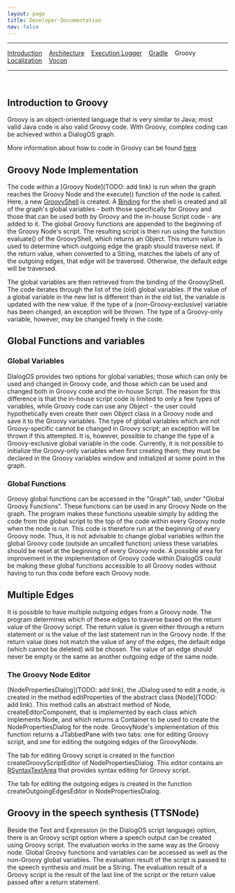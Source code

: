 ```yaml
---
layout: page
title: Developer-Documentation
nav: false
---
```


---
[Introduction](/developerdocumentation.html) &nbsp;&nbsp; [Architecture](architecture.html) &nbsp;&nbsp; [Execution Logger](executionlogger.html) &nbsp;&nbsp; [Gradle](gradle.html) &nbsp;&nbsp; Groovy &nbsp;&nbsp; [Localization](localization.html) &nbsp;&nbsp; [Vocon](vocon.html)


---
&nbsp;

## Introduction to Groovy

Groovy is an object-oriented language that is very similar to Java; most valid Java code is also valid Groovy code. With Groovy, complex coding can be achieved within a DialogOS graph.

More information about how to code in Groovy can be found [here](http://groovy-lang.org/index.html)

## Groovy Node Implementation
The code within a [Groovy Node](TODO: add link) is run when the graph reaches the Groovy Node and the execute() function of the node is called. Here, a new [GroovyShell](http://docs.groovy-lang.org/latest/html/api/groovy/lang/GroovyShell.html) is created. A [Binding](http://docs.groovy-lang.org/latest/html/api/groovy/lang/Binding.html) for the shell is created and all of the graph's global variables - both those specifically for Groovy and those that can be used both by Groovy and the in-house Script code - are added to it. The global Groovy functions are appended to the beginning of the Groovy Node's script. The resulting script is then run using the function evaluate() of the GroovyShell, which returns an Object. This return value is  used to determine which outgoing edge the graph should traverse next. If the return value, when converted to a String, matches the labels of any of the outgoing edges, that edge will be traversed. Otherwise, the default edge will be traversed.

The global variables are then retrieved from the binding of the GroovyShell. The code iterates through the list of the (old) global variables. If the value of a global variable in the new list is different than in the old list, the variable is updated with the new value. If the type of a (non-Groovy-exclusive) variable has been changed, an exception will be thrown. The type of a Groovy-only variable, however, may be changed freely in the code.

## Global Functions and variables

### Global Variables

DialogOS provides two options for global variables; those which can only be used and changed in Groovy code, and those which can be used and changed both in Groovy code and the in-house Script. The reason for this difference is that the in-house script code is limited to only a few types of variables, while Groovy code can use any Object - the user could hypothetically even create their own Object class in a Groovy node and save it to the Groovy variables. The type of global variables which are not Groovy-specific cannot be changed in Groovy script; an exception will be thrown if this attempted. It is, however, possible to change the type of a Groovy-exclusive global variable in the code. Currently, it is not possible to initialize the Groovy-only variables when first creating them; they must be declared in the Groovy variables window and initialized at some point in the graph.

### Global Functions

Groovy global functions can be accessed in the "Graph" tab, under "Global Groovy Functions". These functions can be used in any Groovy Node on the graph. The program makes these functions useable simply by adding the code from the global script  to the top of the code within every Groovy node when the node is run. This code is therefore run at the beginning of every Groovy node. Thus, it is not advisable to change global variables within the global Groovy code (outside an uncalled function) unless these variables should be reset at the beginning of every Groovy node. A possible area for improvement in the implementation of Groovy code within DialogOS could be making these global functions accessible to all Groovy nodes without having to run this code before each Groovy node.

## Multiple Edges
It is possible to have multiple outgoing edges from a Groovy node. The program determines which of these edges to traverse based on the return value of the Groovy script. The return value is given either through a return statement or is the value of the last statement run in the Groovy node. If the return value does not match the value of any of the edges, the default edge (which cannot be deleted) will be chosen. The value of an edge should never be empty or the same as another outgoing edge of the same node.

### The Groovy Node Editor

[NodePropertiesDialog](TODO: add link), the JDialog used to edit a node, is created in the method editProperties of the abstract class [Node](TODO: add link). This method calls an abstract method of Node, createEditorComponent, that is implemented by each class which implements Node, and which returns a Container to be used to create the NodePropertiesDialog for the node. GroovyNode's implementation of this function returns a JTabbedPane with two tabs: one for editing Groovy script, and one for editing the outgoing edges of the GroovyNode.

The tab for editing Groovy script is created in the function createGroovyScriptEditor of NodePropertiesDialog. This editor contains an [RSyntaxTextArea](http://bobbylight.github.io/RSyntaxTextArea/) that provides syntax editing for Groovy script.

The tab for editing the outgoing edges is created in the function createOutgoingEdgesEditor in NodePropertiesDialog.

## Groovy in the speech synthesis (TTSNode)
Beside the Text and Expression (in the DialogOS script language) option, there is an Groovy script option where a speech output can be created using Groovy script. The evaluation works in the same way as the Groovy node. Global Groovy functions and variables can be accessed as well as the non-Groovy global variables. The evaluation result of the script is passed to the speech synthesis and must be a String. The evaluation result of a Groovy script is the result of the last line of the script or the return value passed after a return statement.



